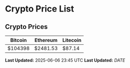 # Crypto Price List

## Crypto Prices
| Bitcoin | Ethereum | Litecoin |
| ------- | -------- | -------- |
| $104398 | $2481.53 | $87.14 |
**Last Updated:** 2025-06-06 23:45 UTC
**Last Updated:** $DATE$
